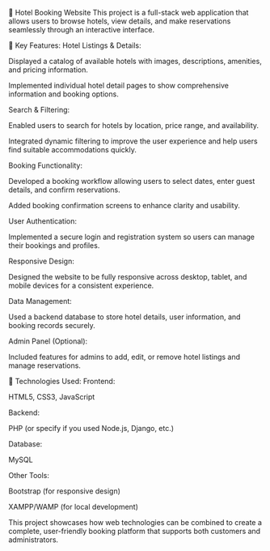 🏨 Hotel Booking Website
This project is a full-stack web application that allows users to browse hotels, view details, and make reservations seamlessly through an interactive interface.

🔧 Key Features:
Hotel Listings & Details:

Displayed a catalog of available hotels with images, descriptions, amenities, and pricing information.

Implemented individual hotel detail pages to show comprehensive information and booking options.

Search & Filtering:

Enabled users to search for hotels by location, price range, and availability.

Integrated dynamic filtering to improve the user experience and help users find suitable accommodations quickly.

Booking Functionality:

Developed a booking workflow allowing users to select dates, enter guest details, and confirm reservations.

Added booking confirmation screens to enhance clarity and usability.

User Authentication:

Implemented a secure login and registration system so users can manage their bookings and profiles.

Responsive Design:

Designed the website to be fully responsive across desktop, tablet, and mobile devices for a consistent experience.

Data Management:

Used a backend database to store hotel details, user information, and booking records securely.

Admin Panel (Optional):

Included features for admins to add, edit, or remove hotel listings and manage reservations.

🧠 Technologies Used:
Frontend:

HTML5, CSS3, JavaScript

Backend:

PHP (or specify if you used Node.js, Django, etc.)

Database:

MySQL

Other Tools:

Bootstrap (for responsive design)

XAMPP/WAMP (for local development)

This project showcases how web technologies can be combined to create a complete, user-friendly booking platform that supports both customers and administrators.
